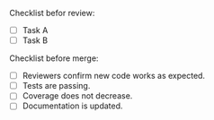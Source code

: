 Checklist befor review:
- [ ] Task A
- [ ] Task B

Checklist before merge:
- [ ] Reviewers confirm new code works as expected.
- [ ] Tests are passing.
- [ ] Coverage does not decrease.
- [ ] Documentation is updated.
